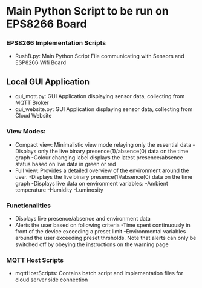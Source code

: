 # Main Python Script to be run on EPS8266 Board



### EPS8266 Implementation Scripts 
- RushB.py: Main Python Script File communicating with Sensors and ESP8266 Wifi Board 

## Local GUI Application
- gui_mqtt.py: GUI Application displaying sensor data, collecting from MQTT Broker 
- gui_website.py: GUI Application displaying sensor data, collecting from Cloud Website
### View Modes:
  - Compact view: Minimalistic view mode relaying only the essential data
     -Displays only the live binary presence(1)/absence(0) data on the time graph 
     -Colour changing label displays the latest presence/absence status based on live data in green or red
  -  Full view: Provides a detailed overview of the environment around the user.
      -Displays the live binary presence(1)/absence(0) data on the time graph
      -Displays live data on environment variables:
        -Ambient temperature
        -Humidity
        -Luminosity
 ### Functionalities
   - Displays live presence/absence and environment data
   - Alerts the user based on following criteria
      -Time spent continuously in front of the device exceeding a preset limit
      -Environmental variables around the user exceeding preset thrsholds.
      Note that alerts can only be switched off by obeying the instructions on the warning page

### MQTT Host Scripts 
- mqttHostScripts: Contains batch script and implementation files for cloud server side connection

